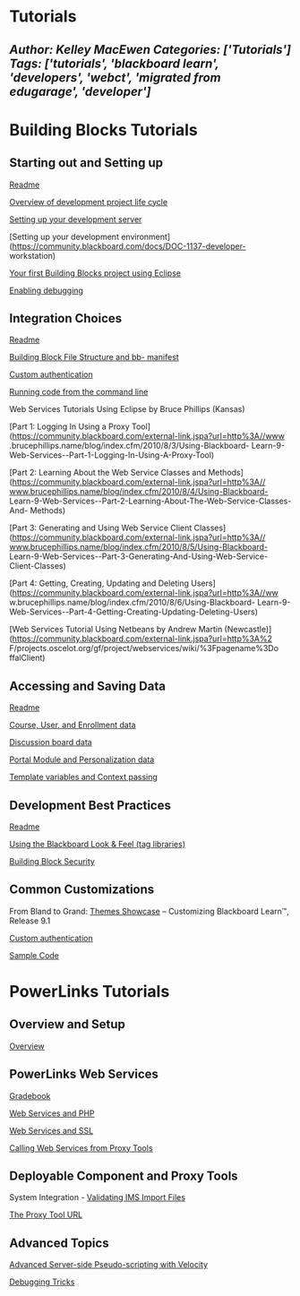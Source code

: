 # Tutorials
*Author: Kelley MacEwen*
*Categories: ['Tutorials']*
*Tags: ['tutorials', 'blackboard learn', 'developers', 'webct', 'migrated from edugarage', 'developer']*
---
# Building Blocks Tutorials

## Starting out and Setting up

[Readme](https://community.blackboard.com/docs/DOC-1437)

[Overview of development project life
cycle](https://community.blackboard.com/docs/DOC-1126)

[Setting up your development
server](https://community.blackboard.com/docs/DOC-1548)

[Setting up your development
environment](https://community.blackboard.com/docs/DOC-1137-developer-
workstation)

[Your first Building Blocks project using
Eclipse](https://community.blackboard.com/docs/DOC-1421)

[Enabling debugging](https://community.blackboard.com/docs/DOC-1138)

## Integration Choices

[Readme](https://community.blackboard.com/docs/DOC-1437)

[Building Block File Structure and bb-
manifest](https://community.blackboard.com/docs/DOC-1427)

[Custom authentication](https://community.blackboard.com/docs/DOC-1424)

[Running code from the command
line](https://community.blackboard.com/docs/DOC-1398)

Web Services Tutorials Using Eclipse by Bruce Phillips (Kansas)

[Part 1: Logging In Using a Proxy
Tool](https://community.blackboard.com/external-link.jspa?url=http%3A//www
.brucephillips.name/blog/index.cfm/2010/8/3/Using-Blackboard-
Learn-9-Web-Services--Part-1-Logging-In-Using-A-Proxy-Tool)

[Part 2: Learning About the Web Service Classes and
Methods](https://community.blackboard.com/external-link.jspa?url=http%3A//
www.brucephillips.name/blog/index.cfm/2010/8/4/Using-Blackboard-
Learn-9-Web-Services--Part-2-Learning-About-The-Web-Service-Classes-And-
Methods)

[Part 3: Generating and Using Web Service Client
Classes](https://community.blackboard.com/external-link.jspa?url=http%3A//
www.brucephillips.name/blog/index.cfm/2010/8/5/Using-Blackboard-
Learn-9-Web-Services--Part-3-Generating-And-Using-Web-Service-Client-Classes)

[Part 4: Getting, Creating, Updating and Deleting
Users](https://community.blackboard.com/external-link.jspa?url=http%3A//ww
w.brucephillips.name/blog/index.cfm/2010/8/6/Using-Blackboard-
Learn-9-Web-Services--Part-4-Getting-Creating-Updating-Deleting-Users)

[Web Services Tutorial Using Netbeans by Andrew Martin
(Newcastle)](https://community.blackboard.com/external-link.jspa?url=http%3A%2
F/projects.oscelot.org/gf/project/webservices/wiki/%3Fpagename%3Do
ffalClient)

## Accessing and Saving Data

[Readme](https://community.blackboard.com/docs/DOC-1437)

[Course, User, and Enrollment
data](https://community.blackboard.com/docs/DOC-1425)

[Discussion board data](https://community.blackboard.com/docs/DOC-1547)

[Portal Module and Personalization
data](https://community.blackboard.com/docs/DOC-1495)

[Template variables and Context
passing](https://community.blackboard.com/docs/DOC-1148)

## Development Best Practices

[Readme](https://community.blackboard.com/docs/DOC-1437)

[Using the Blackboard Look & Feel (tag
libraries)](https://community.blackboard.com/docs/DOC-1423)

[Building Block Security](https://community.blackboard.com/docs/DOC-1426)

## Common Customizations

From Bland to Grand: [Themes
Showcase](https://community.blackboard.com/docs/DOC-1537) – Customizing
Blackboard Learn™, Release 9.1

[Custom authentication](https://community.blackboard.com/docs/DOC-1424)

[Sample Code](https://community.blackboard.com/docs/DOC-1540)

#

#

# PowerLinks Tutorials

## Overview and Setup

[Overview](https://community.blackboard.com/docs/DOC-1422)

## PowerLinks Web Services

[Gradebook](https://community.blackboard.com/docs/DOC-1496)

[Web Services and PHP](https://community.blackboard.com/docs/DOC-1569)

[Web Services and SSL](https://community.blackboard.com/docs/DOC-1570)

[Calling Web Services from Proxy
Tools](https://community.blackboard.com/docs/DOC-1509)

## Deployable Component and Proxy Tools

System Integration - [Validating IMS Import
Files](https://community.blackboard.com/docs/DOC-1538)

[The Proxy Tool URL](https://community.blackboard.com/docs/DOC-1549)

## Advanced Topics

[Advanced Server-side Pseudo-scripting with
Velocity](https://community.blackboard.com/docs/DOC-1545)

[Debugging Tricks](https://community.blackboard.com/docs/DOC-1508)

